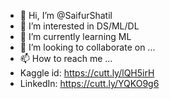 - 👋 Hi, I’m @SaifurShatil
- 👀 I’m interested in DS/ML/DL
- 🌱 I’m currently learning ML
- 💞️ I’m looking to collaborate on ...
- 📫 How to reach me ...
- Kaggle id: https://cutt.ly/lQH5irH
- LinkedIn: https://cutt.ly/YQKO9g6

<!---
SaifurShatil/SaifurShatil is a ✨ special ✨ repository because its `README.md` (this file) appears on your GitHub profile.
You can click the Preview link to take a look at your changes.
--->
